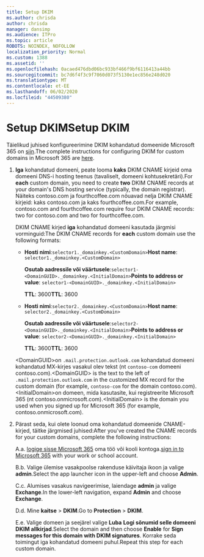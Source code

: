 ```yaml
---
title: Setup DKIM
ms.author: chrisda
author: chrisda
manager: dansimp
ms.audience: ITPro
ms.topic: article
ROBOTS: NOINDEX, NOFOLLOW
localization_priority: Normal
ms.custom: 1388
ms.assetid: ''
ms.openlocfilehash: 0acaed476dbd06bc933bf466f9bf6116413a44bb
ms.sourcegitcommit: bc7d6f4f3c9f7060d073f5130e1ec856e248d020
ms.translationtype: MT
ms.contentlocale: et-EE
ms.lasthandoff: 06/02/2020
ms.locfileid: "44509380"
---
```

# <a name="setup-dkim"></a><span data-ttu-id="5ae7d-102">Setup DKIM</span><span class="sxs-lookup"><span data-stu-id="5ae7d-102">Setup DKIM</span></span>

<span data-ttu-id="5ae7d-103">Täielikud juhised konfigureerimine DKIM kohandatud domeenide Microsoft 365 on [siin](https://docs.microsoft.com/microsoft-365/security/office-365-security/use-dkim-to-validate-outbound-email#steps-you-need-to-do-to-manually-set-up-dkim).</span><span class="sxs-lookup"><span data-stu-id="5ae7d-103">The complete instructions for configuring DKIM for custom domains in Microsoft 365 are [here](https://docs.microsoft.com/microsoft-365/security/office-365-security/use-dkim-to-validate-outbound-email#steps-you-need-to-do-to-manually-set-up-dkim).</span></span>

1. <span data-ttu-id="5ae7d-104">**Iga** kohandatud domeeni, peate looma **kaks** DKIM CNAME kirjeid oma domeeni DNS-i hosting teenus (tavaliselt, domeeni kohtusekretäri).</span><span class="sxs-lookup"><span data-stu-id="5ae7d-104">For **each** custom domain, you need to create **two** DKIM CNAME records at your domain's DNS hosting service (typically, the domain registrar).</span></span> <span data-ttu-id="5ae7d-105">Näiteks contoso.com ja fourthcoffee.com nõuavad nelja DKIM CNAME kirjeid: kaks contoso.com ja kaks fourthcoffee.com.</span><span class="sxs-lookup"><span data-stu-id="5ae7d-105">For example, contoso.com and fourthcoffee.com require four DKIM CNAME records: two for contoso.com and two for fourthcoffee.com.</span></span>

   <span data-ttu-id="5ae7d-106">DKIM CNAME kirjed **iga** kohandatud domeeni kasutada järgmisi vorminguid:</span><span class="sxs-lookup"><span data-stu-id="5ae7d-106">The DKIM CNAME records for **each** custom domain use the following formats:</span></span>

   - <span data-ttu-id="5ae7d-107">**Hosti nimi**:`selector1._domainkey.<CustomDomain>`</span><span class="sxs-lookup"><span data-stu-id="5ae7d-107">**Host name**: `selector1._domainkey.<CustomDomain>`</span></span>

     <span data-ttu-id="5ae7d-108">**Osutab aadressile või väärtusele**:`selector1-<DomainGUID>._domainkey.<InitialDomain>`</span><span class="sxs-lookup"><span data-stu-id="5ae7d-108">**Points to address or value**: `selector1-<DomainGUID>._domainkey.<InitialDomain>`</span></span>

     <span data-ttu-id="5ae7d-109">**TTL**: 3600</span><span class="sxs-lookup"><span data-stu-id="5ae7d-109">**TTL**: 3600</span></span>

   - <span data-ttu-id="5ae7d-110">**Hosti nimi**:`selector2._domainkey.<CustomDomain>`</span><span class="sxs-lookup"><span data-stu-id="5ae7d-110">**Host name**: `selector2._domainkey.<CustomDomain>`</span></span>

     <span data-ttu-id="5ae7d-111">**Osutab aadressile või väärtusele**:`selector2-<DomainGUID>._domainkey.<InitialDomain>`</span><span class="sxs-lookup"><span data-stu-id="5ae7d-111">**Points to address or value**: `selector2-<DomainGUID>._domainkey.<InitialDomain>`</span></span>

     <span data-ttu-id="5ae7d-112">**TTL**: 3600</span><span class="sxs-lookup"><span data-stu-id="5ae7d-112">**TTL**: 3600</span></span>

   <span data-ttu-id="5ae7d-113">\<DomainGUID\>on `.mail.protection.outlook.com` kohandatud domeeni kohandatud MX-kirjes vasakul olev tekst (nt `contoso-com` domeeni contoso.com).</span><span class="sxs-lookup"><span data-stu-id="5ae7d-113">\<DomainGUID\> is the text to the left of `.mail.protection.outlook.com` in the customized MX record for the custom domain (for example, `contoso-com` for the domain contoso.com).</span></span> <span data-ttu-id="5ae7d-114">\<InitialDomain\>on domeen, mida kasutasite, kui registreerite Microsoft 365 (nt contoso.onmicrosoft.com).</span><span class="sxs-lookup"><span data-stu-id="5ae7d-114">\<InitialDomain\> is the domain you used when you signed up for Microsoft 365 (for example, contoso.onmicrosoft.com).</span></span>

2. <span data-ttu-id="5ae7d-115">Pärast seda, kui olete loonud oma kohandatud domeenide CNAME-kirjed, täitke järgmised juhised:</span><span class="sxs-lookup"><span data-stu-id="5ae7d-115">After you've created the CNAME records for your custom domains, complete the following instructions:</span></span>

   <span data-ttu-id="5ae7d-116">A.</span><span class="sxs-lookup"><span data-stu-id="5ae7d-116">a.</span></span> <span data-ttu-id="5ae7d-117">[logige sisse Microsoft 365](https://support.office.microsoft.com/article/e9eb7d51-5430-4929-91ab-6157c5a050b4) oma töö või kooli kontoga.</span><span class="sxs-lookup"><span data-stu-id="5ae7d-117">[sign in to Microsoft 365](https://support.office.microsoft.com/article/e9eb7d51-5430-4929-91ab-6157c5a050b4) with your work or school account.</span></span>

   <span data-ttu-id="5ae7d-118">B.</span><span class="sxs-lookup"><span data-stu-id="5ae7d-118">b.</span></span> <span data-ttu-id="5ae7d-119">Valige ülemise vasakpoolse rakenduse käivitaja ikoon ja valige **admin**.</span><span class="sxs-lookup"><span data-stu-id="5ae7d-119">Select the app launcher icon in the upper-left and choose **Admin**.</span></span>

   <span data-ttu-id="5ae7d-120">C.</span><span class="sxs-lookup"><span data-stu-id="5ae7d-120">c.</span></span> <span data-ttu-id="5ae7d-121">Alumises vasakus navigeerimise, laiendage **admin** ja valige **Exchange**.</span><span class="sxs-lookup"><span data-stu-id="5ae7d-121">In the lower-left navigation, expand **Admin** and choose **Exchange**.</span></span>

   <span data-ttu-id="5ae7d-122">D.</span><span class="sxs-lookup"><span data-stu-id="5ae7d-122">d.</span></span> <span data-ttu-id="5ae7d-123">Mine **kaitse**  >  **DKIM**.</span><span class="sxs-lookup"><span data-stu-id="5ae7d-123">Go to **Protection** > **DKIM**.</span></span>

   <span data-ttu-id="5ae7d-124">E.</span><span class="sxs-lookup"><span data-stu-id="5ae7d-124">e.</span></span> <span data-ttu-id="5ae7d-125">Valige domeen ja seejärel valige **Luba** **Logi sõnumid selle domeeni DKIM allkirjad**.</span><span class="sxs-lookup"><span data-stu-id="5ae7d-125">Select the domain and then choose **Enable** for **Sign messages for this domain with DKIM signatures**.</span></span> <span data-ttu-id="5ae7d-126">Korrake seda toimingut iga kohandatud domeeni puhul.</span><span class="sxs-lookup"><span data-stu-id="5ae7d-126">Repeat this step for each custom domain.</span></span>
